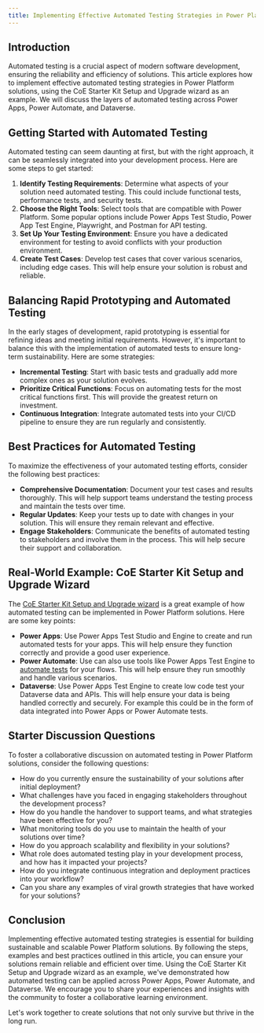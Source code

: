 ```yaml
---
title: Implementing Effective Automated Testing Strategies in Power Platform Solutions
---
```


## Introduction
Automated testing is a crucial aspect of modern software development, ensuring the reliability and efficiency of solutions. This article explores how to implement effective automated testing strategies in Power Platform solutions, using the CoE Starter Kit Setup and Upgrade wizard as an example. We will discuss the layers of automated testing across Power Apps, Power Automate, and Dataverse.

## Getting Started with Automated Testing
Automated testing can seem daunting at first, but with the right approach, it can be seamlessly integrated into your development process. Here are some steps to get started:

1. **Identify Testing Requirements**: Determine what aspects of your solution need automated testing. This could include functional tests, performance tests, and security tests.
2. **Choose the Right Tools**: Select tools that are compatible with Power Platform. Some popular options include Power Apps Test Studio, Power App Test Engine, Playwright, and Postman for API testing.
3. **Set Up Your Testing Environment**: Ensure you have a dedicated environment for testing to avoid conflicts with your production environment.
4. **Create Test Cases**: Develop test cases that cover various scenarios, including edge cases. This will help ensure your solution is robust and reliable.

## Balancing Rapid Prototyping and Automated Testing
In the early stages of development, rapid prototyping is essential for refining ideas and meeting initial requirements. However, it's important to balance this with the implementation of automated tests to ensure long-term sustainability. Here are some strategies:

- **Incremental Testing**: Start with basic tests and gradually add more complex ones as your solution evolves.
- **Prioritize Critical Functions**: Focus on automating tests for the most critical functions first. This will provide the greatest return on investment.
- **Continuous Integration**: Integrate automated tests into your CI/CD pipeline to ensure they are run regularly and consistently.

## Best Practices for Automated Testing
To maximize the effectiveness of your automated testing efforts, consider the following best practices:

- **Comprehensive Documentation**: Document your test cases and results thoroughly. This will help support teams understand the testing process and maintain the tests over time.
- **Regular Updates**: Keep your tests up to date with changes in your solution. This will ensure they remain relevant and effective.
- **Engage Stakeholders**: Communicate the benefits of automated testing to stakeholders and involve them in the process. This will help secure their support and collaboration.

## Real-World Example: CoE Starter Kit Setup and Upgrade Wizard
The [CoE Starter Kit Setup and Upgrade wizard](../examples/coe-kit-setup-and-install-wizard.md) is a great example of how automated testing can be implemented in Power Platform solutions. Here are some key points:

- **Power Apps**: Use Power Apps Test Studio and Engine to create and run automated tests for your apps. This will help ensure they function correctly and provide a good user experience.
- **Power Automate**: Use can also use tools like Power Apps Test Engine to [automate tests](../examples/coe-kit-powerautomate-testing.md) for your flows. This will help ensure they run smoothly and handle various scenarios.
- **Dataverse**: Use  Power Apps Test Engine to create low code test your Dataverse data and APIs. This will help ensure your data is being handled correctly and securely. For example this could be in the form of data integrated into Power Apps or Power Automate tests.

## Starter Discussion Questions
To foster a collaborative discussion on automated testing in Power Platform solutions, consider the following questions:

- How do you currently ensure the sustainability of your solutions after initial deployment?
- What challenges have you faced in engaging stakeholders throughout the development process?
- How do you handle the handover to support teams, and what strategies have been effective for you?
- What monitoring tools do you use to maintain the health of your solutions over time?
- How do you approach scalability and flexibility in your solutions?
- What role does automated testing play in your development process, and how has it impacted your projects?
- How do you integrate continuous integration and deployment practices into your workflow?
- Can you share any examples of viral growth strategies that have worked for your solutions?

## Conclusion
Implementing effective automated testing strategies is essential for building sustainable and scalable Power Platform solutions. By following the steps, examples and best practices outlined in this article, you can ensure your solutions remain reliable and efficient over time. Using the CoE Starter Kit Setup and Upgrade wizard as an example, we've demonstrated how automated testing can be applied across Power Apps, Power Automate, and Dataverse. We encourage you to share your experiences and insights with the community to foster a collaborative learning environment.

Let's work together to create solutions that not only survive but thrive in the long run.
